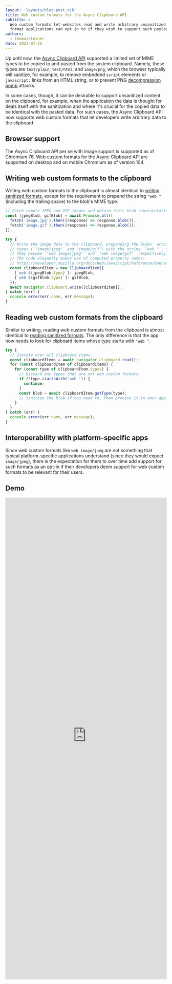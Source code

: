 ```yaml
---
layout: 'layouts/blog-post.njk'
title: Web custom formats for the Async Clipboard API
subtitle: >
  Web custom formats let websites read and write arbitrary unsanitized payloads using a standardized
  format applications can opt in to if they wish to support such payloads.
authors:
  - thomassteiner
date: 2022-07-25
---
```


Up until now, the [Async Clipboard API](https://web.dev/async-clipboard/) supported a limited set of MIME types to
be copied to and pasted from the system clipboard. Namely, these types are `text/plain`,
`text/html`, and `image/png`, which the browser typically will sanitize, for example, to remove
embedded `script` elements or `javascript:` links from an HTML string, or to prevent PNG
[decompression bomb](https://en.wikipedia.org/wiki/Zip_bomb) attacks.

In some cases, though, it can be desirable to support unsanitized content on the clipboard, for
example, when the application the data is thought for deals itself with the sanitization and where
it's crucial for the copied data to be identical with the pasted data. For such cases, the Async
Clipboard API now supports web custom formats that let developers write arbitrary data to the
clipboard.

## Browser support

The Async Clipboard API per se with image support is supported as of Chromium&nbsp;76. Web
custom formats for the Async Clipboard API are supported on desktop and on mobile Chromium
as of version&nbsp;104.

## Writing web custom formats to the clipboard

Writing web custom formats to the clipboard is almost identical to
[writing sanitized formats](<https://web.dev/async-clipboard/#write()>), except for the requirement
to prepend the string `"web "` (including the trailing space) to the blob's MIME type.

```js
// Fetch remote JPEG and GIF images and obtain their blob representations.
const [jpegBlob, gifBlob] = await Promise.all([
  fetch('image.jpg').then((response) => response.blob()),
  fetch('image.gif').then((response) => response.blob()),
]);

try {
  // Write the image data to the clipboard, prepending the blobs' actual
  // types (`"image/jpeg"` and "image/gif") with the string `"web "`, so
  // they become `"web image/jpeg"` and `"web image/gif"` respectively.
  // The code elegantly makes use of computed property names:
  // https://developer.mozilla.org/docs/Web/JavaScript/Reference/Operators/Object_initializer#computed_property_names.
  const clipboardItem = new ClipboardItem({
    [`web ${jpegBlob.type}`]: jpegBlob,
    [`web ${gifBlob.type}`]: gifBlob,
  });
  await navigator.clipboard.write([clipboardItem]);
} catch (err) {
  console.error(err.name, err.message);
}
```

## Reading web custom formats from the clipboard

Similar to writing, reading web custom formats from the clipboard is almost identical to
[reading sanitized formats](<https://web.dev/async-clipboard/#read()>). The only difference is that
the app now needs to look for clipboard items whose type starts with `"web "`.

```js
try {
  // Iterate over all clipboard items.
  const clipboardItems = await navigator.clipboard.read();
  for (const clipboardItem of clipboardItems) {
    for (const type of clipboardItem.types) {
      // Discard any types that are not web custom formats.
      if (!type.startsWith('web ')) {
        continue;
      }
      const blob = await clipboardItem.getType(type);
      // Sanitize the blob if you need to, then process it in your app.
    }
  }
} catch (err) {
  console.error(err.name, err.message);
}
```

## Interoperability with platform-specific apps

Since web custom formats like `web image/jpeg` are not something that typical platform-specific
applications understand (since they would expect `image/jpeg`), there is the expectation for them to
over time add support for such formats as an opt-in if their developers deem support for web custom
formats to be relevant for their users.

## Demo

<div class="glitch-embed-wrap" style="height: 1500px; width: 100%;">
  <iframe
    src="https://custom-async-clipboard.glitch.me/"
    title="custom-async-clipboard on Glitch"
    allow="clipboard-read; clipboard-write"
    style="height: 100%; width: 100%; border: 0;">
  </iframe>
</div>
